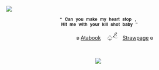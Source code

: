 ![](https://komarev.com/ghpvc/?username=forbitten&color=1f1f1f&label=bets‎-placed)
<p align="center"
   
  <p align="center"
     
    ❝ 𝐂𝐚𝐧 𝐲𝐨𝐮 𝐦𝐚𝐤𝐞 𝐦𝐲 𝐡𝐞𝐚𝐫𝐭 𝐬𝐭𝐨𝐩 ,
     𝐇𝐢𝐭 𝐦𝐞 𝐰𝐢𝐭𝐡 𝐲𝐨𝐮𝐫 𝐤𝐢𝐥𝐥 𝐬𝐡𝐨𝐭 𝐛𝐚𝐛𝐲 ❞
     
 <p align="center"
    
ㅤㅤㅤㅤㅤㅤㅤʚ [Atabook](https://forbitten.atabook.org/)　 ♤^ིྀ　[Strawpage](https://forbitten.straw.page) ɞ
<br>
<br>
</p>
<p align="center">
<img src="https://file.garden/ZtttiuQF4zKolxgp/sntn.png"/>
</p>

<p align="center">
  <br>
  <br>
</p>

<!--
**sacrificedfool/sacrificedfool** is a ✨ _special_ ✨ repository because its `README.md` (this file) appears on your GitHub profile.

Here are some ideas to get you started:

- 🔭 I’m currently working on ...
- 🌱 I’m currently learning ...
- 👯 I’m looking to collaborate on ...
- 🤔 I’m looking for help with ...
- 💬 Ask me about ...
- 📫 How to reach me: ...
- 😄 Pronouns: ...
- ⚡ Fun fact: ...
-->
